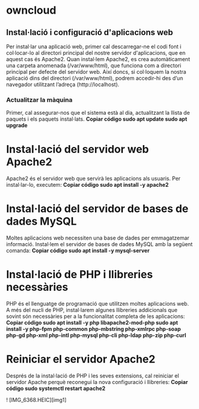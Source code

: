 # owncloud
## Instal·lació i configuració d'aplicacions web
Per instal·lar una aplicació web, primer cal descarregar-ne el codi font i col·locar-lo al directori principal del nostre servidor d'aplicacions, que en aquest cas és Apache2. Quan instal·lem Apache2, es crea automàticament una carpeta anomenada (/var/www/html), que funciona com a directori principal per defecte del servidor web.
Així doncs, si col·loquem la nostra aplicació dins del directori (/var/www/html), podrem accedir-hi des d’un navegador utilitzant l’adreça (http://localhost).
### Actualitzar la màquina
Primer, cal assegurar-nos que el sistema està al dia, actualitzant la llista de paquets i els paquets instal·lats. 
 **Copiar código sudo apt update sudo apt upgrade**
 
# Instal·lació del servidor web Apache2
 Apache2 és el servidor web que servirà les aplicacions als usuaris. Per instal·lar-lo, executem: 
 **Copiar código sudo apt install -y apache2** 

 # Instal·lació del servidor de bases de dades MySQL
Moltes aplicacions web necessiten una base de dades per emmagatzemar informació. Instal·lem el servidor de bases de dades MySQL amb la següent comanda:
**Copiar código sudo apt install -y mysql-server**

# Instal·lació de PHP i llibreries necessàries
 PHP és el llenguatge de programació que utilitzen moltes aplicacions web. A més del nucli de PHP, instal·larem algunes llibreries addicionals que sovint són necessàries per a la funcionalitat completa de les aplicacions: 
 **Copiar código sudo apt install -y php libapache2-mod-php sudo apt install -y php-fpm php-common php-mbstring php-xmlrpc php-soap php-gd php-xml php-intl php-mysql php-cli php-ldap php-zip php-curl**

 # Reiniciar el servidor Apache2
 Després de la instal·lació de PHP i les seves extensions, cal reiniciar el servidor Apache perquè reconegui la nova configuració i llibreries: 
 **Copiar código sudo systemctl restart apache2** 

! [IMG_6368.HEIC][img1]


